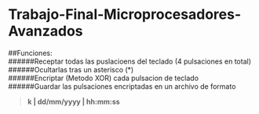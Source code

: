 # Trabajo-Final-Microprocesadores-Avanzados<br/>
##Funciones:<br/>
######Receptar todas las puslacioens del teclado (4 pulsaciones en total)<br/>
######Ocultarlas tras un asterisco (*)<br/>
######Encriptar (Metodo XOR) cada pulsacion de teclado<br/>
######Guardar las pulsaciones encriptadas en un archivo de formato<br/>
> **k  | dd/mm/yyyy | hh:mm:ss<br/>**
